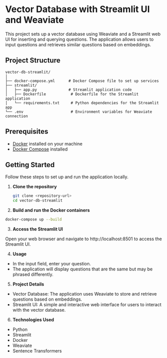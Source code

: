 # Vector Database with Streamlit UI and Weaviate

This project sets up a vector database using Weaviate and a Streamlit web UI for inserting and querying questions. The application allows users to input questions and retrieves similar questions based on embeddings.

## Project Structure
```
vector-db-streamlit/
│
├── docker-compose.yml      # Docker Compose file to set up services
├── streamlit/
│   ├── app.py              # Streamlit application code
│   ├── Dockerfile           # Dockerfile for the Streamlit application
│   └── requirements.txt     # Python dependencies for the Streamlit app
└── .env                     # Environment variables for Weaviate connection
```
## Prerequisites

- [Docker](https://www.docker.com/get-started) installed on your machine
- [Docker Compose](https://docs.docker.com/compose/) installed

## Getting Started

Follow these steps to set up and run the application locally.

1. **Clone the repository**

   ```bash
   git clone <repository-url>
   cd vector-db-streamlit
   ```

2. **Build and run the Docker containers**

```bash
docker-compose up --build
```

3. **Access the Streamlit UI**

Open your web browser and navigate to http://localhost:8501 to access the Streamlit UI.

4. **Usage**
- In the input field, enter your question.
- The application will display questions that are the same but may be phrased differently.

5. **Project Details**
- Vector Database: The application uses Weaviate to store and retrieve questions based on embeddings.
- Streamlit UI: A simple and interactive web interface for users to interact with the vector database.

6. **Technologies Used**
- Python
- Streamlit
- Docker
- Weaviate
- Sentence Transformers
